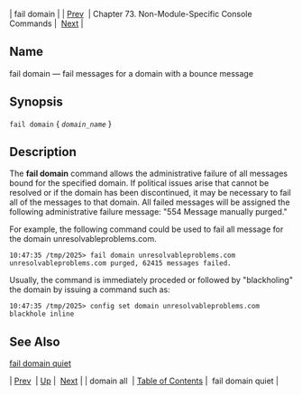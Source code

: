 | fail domain |
| [Prev](console_commands.domain_all)  | Chapter 73. Non-Module-Specific Console Commands |  [Next](console_commands.fail_domain_quiet) |

<a name="console_commands.fail_domain"></a>
## Name

fail domain — fail messages for a domain with a bounce message

## Synopsis

`fail domain` { *`domain_name`* }

<a name="idp9126112"></a>
## Description

The **fail domain**        command allows the administrative failure of all messages bound for the specified domain. If political issues arise that cannot be resolved or if the domain has been discontinued, it may be necessary to fail all of the messages to that domain. All failed messages will be assigned the following administrative failure message: "554 Message manually purged."

For example, the following command could be used to fail all message for the domain unresolvableproblems.com.

```
10:47:35 /tmp/2025> fail domain unresolvableproblems.com
unresolvableproblems.com purged, 62415 messages failed.
```

Usually, the command is immediately proceded or followed by "blackholing" the domain by issuing a command such as:

`10:47:35 /tmp/2025> config set domain unresolvableproblems.com blackhole inline`<a name="idp9130912"></a>
## See Also

[fail domain quiet](console_commands.fail_domain_quiet "fail domain quiet")

| [Prev](console_commands.domain_all)  | [Up](console.cmds.ref) |  [Next](console_commands.fail_domain_quiet) |
| domain all  | [Table of Contents](index) |  fail domain quiet |


